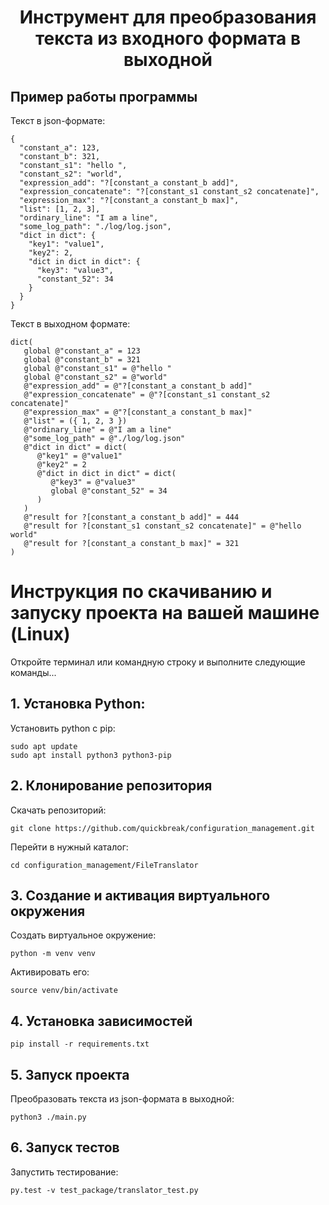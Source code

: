 <h1 align="center">
  Инструмент для преобразования текста из входного формата в выходной
</h1>

## Пример работы программы
Текст в json-формате:
```
{
  "constant_a": 123,
  "constant_b": 321,
  "constant_s1": "hello ",
  "constant_s2": "world",
  "expression_add": "?[constant_a constant_b add]",
  "expression_concatenate": "?[constant_s1 constant_s2 concatenate]",
  "expression_max": "?[constant_a constant_b max]",
  "list": [1, 2, 3],
  "ordinary_line": "I am a line",
  "some_log_path": "./log/log.json",
  "dict in dict": {
    "key1": "value1",
    "key2": 2,
    "dict in dict in dict": {
      "key3": "value3",
      "constant_52": 34
    }
  }
}
```
Текст в выходном формате:
```
dict(
   global @"constant_a" = 123
   global @"constant_b" = 321
   global @"constant_s1" = @"hello "
   global @"constant_s2" = @"world"
   @"expression_add" = @"?[constant_a constant_b add]"
   @"expression_concatenate" = @"?[constant_s1 constant_s2 concatenate]"
   @"expression_max" = @"?[constant_a constant_b max]"
   @"list" = ({ 1, 2, 3 })
   @"ordinary_line" = @"I am a line"
   @"some_log_path" = @"./log/log.json"
   @"dict in dict" = dict(
      @"key1" = @"value1"
      @"key2" = 2
      @"dict in dict in dict" = dict(
         @"key3" = @"value3"
         global @"constant_52" = 34
      )
   )
   @"result for ?[constant_a constant_b add]" = 444
   @"result for ?[constant_s1 constant_s2 concatenate]" = @"hello world"
   @"result for ?[constant_a constant_b max]" = 321
)
```
# Инструкция по скачиванию и запуску проекта на вашей машине (Linux)
Откройте терминал или командную строку и выполните следующие команды...  
## 1. Установка Python:
Установить python с pip:
```
sudo apt update  
sudo apt install python3 python3-pip
```
## 2. Клонирование репозитория
Скачать репозиторий:
```
git clone https://github.com/quickbreak/configuration_management.git
```
Перейти в нужный каталог:
```
cd configuration_management/FileTranslator
```
## 3. Создание и активация виртуального окружения
Создать виртуальное окружение:
```
python -m venv venv
```
Активировать его:
```
source venv/bin/activate
```
## 4. Установка зависимостей
```
pip install -r requirements.txt
```
## 5. Запуск проекта
Преобразовать текста из json-формата в выходной:
```
python3 ./main.py
```
## 6. Запуск тестов
Запустить тестирование:
```
py.test -v test_package/translator_test.py
```
